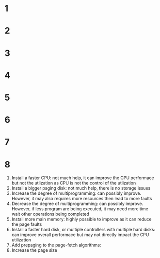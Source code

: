 # 1 
# 2
# 3
# 4
# 5
# 6
# 7
# 8
 1.  Install a faster CPU: not much help, it can improve the CPU performace but not the utlization as CPU is not the control of the utlization
 2.  Install a bigger paging disk: not much help, there is no storage issues
 3.  Increase the degree of multiprogramming: can possibly improve. However, it may also requires more resources then lead to more faults
 4.  Decrease the degree of multiprogramming: can possibly improve. However, if less program are being executed, it may need more time wait other operations being completed
 5.  Install more main memory: highly possible to improve as it can reduce the page faults
 6.  Install a faster hard disk, or multiple controllers with multiple hard disks: can improve overall performace but may not directly impact the CPU utilization
 7.  Add prepaging to the page-fetch algorithms: 
 8.  Increase the page size

